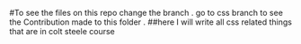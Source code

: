 #To see the files on this repo change the branch . go to css branch to see the Contribution made to this folder .
##here I will write all css related things that are in colt steele course
